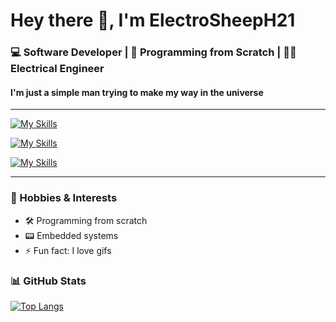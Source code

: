 # Hey there 👋, I'm ElectroSheepH21
### 💻 Software Developer | 🚀 Programming from Scratch | 👨‍🎓 Electrical Engineer
#### I'm just a simple man trying to make my way in the universe

---
  
  [![My Skills](https://skillicons.dev/icons?i=c,cpp,cs,py)](https://skillicons.dev)
  
  [![My Skills](https://skillicons.dev/icons?i=vscode,visualstudio,pycharm,arduino)](https://skillicons.dev)
  
  [![My Skills](https://skillicons.dev/icons?i=raspberrypi)](https://skillicons.dev)

---

### 🔬 Hobbies & Interests
- 🛠️ Programming from scratch  
- 📟 Embedded systems  
- ⚡ Fun fact: I love gifs  

### 📊 GitHub Stats
[![Top Langs](https://github-readme-stats-git-masterrstaa-rickstaa.vercel.app/api/top-langs/?username=ElectroSheepH21&theme=onedark)](https://github.com/anuraghazra/github-readme-stats)
